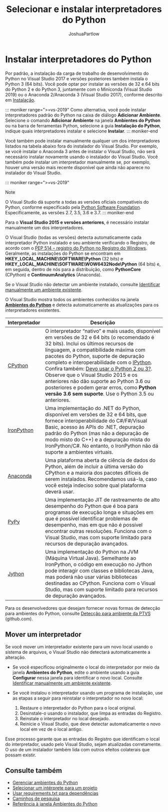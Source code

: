 ﻿---
title: Selecionar e instalar interpretadores do Python
description: Uma lista completa de interpretadores do Python que têm suporte no Visual Studio com instruções breves sobre onde localizar os instaladores.
ms.date: 06/05/2019
ms.topic: conceptual
author: JoshuaPartlow
ms.author: joshuapa
manager: jillfra
ms.custom: seodec18
ms.workload:
- python
- data-science
ms.openlocfilehash: e3cfe5e54e4893ffa0bed6e3be1bf142fdda60be
ms.sourcegitcommit: 12f2851c8c9bd36a6ab00bf90a020c620b364076
ms.translationtype: HT
ms.contentlocale: pt-BR
ms.lasthandoff: 06/06/2019
ms.locfileid: "66747153"
---
# <a name="install-python-interpreters"></a>Instalar interpretadores do Python

Por padrão, a instalação da carga de trabalho de desenvolvimento do Python no Visual Studio 2017 e versões posteriores também instala o Python 3 (64 bits). Você pode optar por instalar as versões de 32 e 64 bits do Python 2 e do Python 3, juntamente com o Miniconda (Visual Studio 2019) ou o Anaconda 2/Anaconda 3 (Visual Studio 2017), conforme descrito em [Instalação](installing-python-support-in-visual-studio.md).

::: moniker range=">=vs-2019"
Como alternativa, você pode instalar interpretadores padrão do Python na caixa de diálogo **Adicionar Ambiente**. Selecione o comando **Adicionar Ambiente** na janela **Ambientes do Python** ou na barra de ferramentas Python, selecione a guia **Instalação do Python**, indique quais interpretadores instalar e selecione **Instalar**.
::: moniker-end

Você também pode instalar manualmente qualquer um dos interpretadores listados na tabela abaixo fora do instalador do Visual Studio. Por exemplo, se você instalar o Anaconda 3 antes de instalar o Visual Studio, não será necessário instalar novamente usando o instalador do Visual Studio. Você também pode instalar um interpretador manualmente se, por exemplo, houver uma versão mais recente disponível que ainda não aparece no instalador do Visual Studio.

::: moniker range=">=vs-2019"
> [!Note]
> O Visual Studio dá suporte a todas as versões oficiais compatíveis do Python, conforme especificado pela [Python Software Foundation](https://devguide.python.org/#status-of-python-branches). Especificamente, as versões 2.7, 3.5, 3.6 e 3.7.
::: moniker-end

Para o **Visual Studio 2015 e versões anteriores**, é necessário instalar manualmente um dos interpretadores.

O Visual Studio (todas as versões) detecta automaticamente cada interpretador Python instalado e seu ambiente verificando o Registro, de acordo com o [PEP 514 – registro do Python no Registro do Windows](https://www.python.org/dev/peps/pep-0514/). Geralmente, as instalações do Python se encontram em **HKEY_LOCAL_MACHINE\SOFTWARE\Python** (32 bits) e **HKEY_LOCAL_MACHINE\SOFTWARE\WOW6432Node\Python** (64 bits) e, em seguida, dentro de nós para a distribuição, como **PythonCore** (CPython) e **ContinuumAnalytics** (Anaconda).

Se o Visual Studio não detectar um ambiente instalado, consulte [Identificar manualmente um ambiente existente](managing-python-environments-in-visual-studio.md#manually-identify-an-existing-environment).

O Visual Studio mostra todos os ambientes conhecidos na janela [**Ambientes do Python**](managing-python-environments-in-visual-studio.md#the-python-environments-window) e detecta automaticamente as atualizações para os interpretadores existentes.

| Interpretador | Descrição |
| --- | --- |
| [CPython](https://www.python.org/) | O interpretador “nativo” e mais usado, disponível em versões de 32 e 64 bits (o recomendado é 32 bits). Inclui os últimos recursos de linguagem, a compatibilidade máxima com pacotes do Python, suporte de depuração completo e interoperabilidade com o [IPython](https://ipython.org/). Confira também:  [Devo usar o Python 2 ou 3?](https://wiki,python.org/moin/Python2orPython3). Observe que o Visual Studio 2015 e os anteriores não dão suporte ao Python 3.6 ou posteriores e podem gerar erros, como **Python versão 3.6 sem suporte**. Use o Python 3.5 ou anteriores. |
| [IronPython](https://github.com/IronLanguages/ironpython2) | Uma implementação do .NET do Python, disponível em versões de 32 e 64 bits, que fornece interoperabilidade do C#/F#/Visual Basic, acesso às APIs do .NET, depuração padrão do Python (mas não a depuração de modo misto do C++) e a depuração mista do IronPython/C#. No entanto, o IronPython não dá suporte a ambientes virtuais. |
| [Anaconda](https://www.continuum.io) | Uma plataforma aberta de ciência de dados do Python, além de incluir a última versão do CPython e a maioria dos pacotes difíceis de serem instalados. Recomendamos usá-la, caso você esteja indeciso sobre qual plataforma deverá usar. |
| [PyPy](https://www.pypy.org/) | Uma implementação JIT de rastreamento de alto desempenho do Python que é boa para programas de execução longa e situações em que é possível identificar problemas de desempenho, mas em que não é possível encontrar outras resoluções. Funciona com o Visual Studio, mas com suporte limitado para recursos de depuração avançados. |
| [Jython](http://www.jython.org/) | Uma implementação do Python na JVM (Máquina Virtual Java). Semelhante ao IronPython, o código em execução no Jython pode interagir com classes e bibliotecas Java, mas poderá não usar várias bibliotecas destinadas ao CPython. Funciona com o Visual Studio, mas com suporte limitado para recursos de depuração avançados. |

Para os desenvolvedores que desejam fornecer novas formas de detecção para ambientes do Python, consulte [Detecção para ambiente da PTVS](https://github.com/Microsoft/PTVS/wiki/Extensibility-Environments) (github.com).

## <a name="move-an-interpreter"></a>Mover um interpretador

Se você mover um interpretador existente para um novo local usando o sistema de arquivos, o Visual Studio não detectará automaticamente a alteração.

- Se você especificou originalmente o local do interpretador por meio da janela **Ambientes do Python**, edite o ambiente usando a guia **Configurar** nessa janela para identificar o novo local. Consulte [Identificar manualmente um ambiente existente](managing-python-environments-in-visual-studio.md#manually-identify-an-existing-environment).

- Se você instalou o interpretador usando um programa de instalação, use as etapas a seguir para reinstalar o interpretador no novo local:

  1. Restaure o interpretador do Python para o local original.
  2. Desinstale-o usando o instalador, que limpa as entradas do Registro.
  3. Reinstale o interpretador no local desejado.
  4. Reinicie o Visual Studio, que deve detectar automaticamente o novo local em vez de o local antigo.

Esse processo garante que as entradas do Registro que identificam o local do interpretador, usado pelo Visual Studio, sejam atualizadas corretamente. O uso de um instalador também lida com outros efeitos colaterais que possam existir.

## <a name="see-also"></a>Consulte também

- [Gerenciar ambientes do Python](managing-python-environments-in-visual-studio.md)
- [Selecionar um intérprete para um projeto](selecting-a-python-environment-for-a-project.md)
- [Usar requirements.txt para dependências](managing-required-packages-with-requirements-txt.md)
- [Caminhos de pesquisa](search-paths.md)
- [Referência à janela Ambientes do Python](python-environments-window-tab-reference.md)
